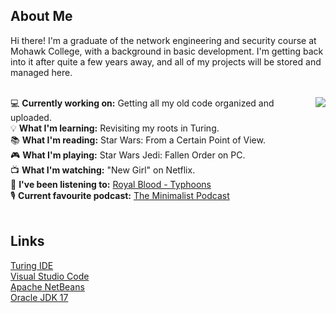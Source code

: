 ## About Me
Hi there! I'm a graduate of the network engineering and security course at Mohawk College, with a background in basic development. I'm getting back into it after quite a few years away, and all of my projects will be stored and managed here.<br>
<br>

<a href="#">
  <!-- Remove "&layout=compact" to switch to list view. This will likely look better once the list becomes longer.-->
  <img align="right" src="https://github-readme-stats.vercel.app/api/top-langs/?username=Gediren&layout=compact&count_private=true" />
</a>

<!-- Need to be careful of sentence length in this section, otherwise it runs into the graph. -->
💻 <b>Currently working on:</b> Getting all my old code organized and uploaded.<br>
💡 <b>What I'm learning:</b> Revisiting my roots in Turing.<br>
📚 <b>What I'm reading:</b> Star Wars: From a Certain Point of View.<br>
🎮 <b>What I'm playing:</b> Star Wars Jedi: Fallen Order on PC.<br>
📺 <b>What I'm watching:</b> "New Girl" on Netflix.<br>
🎵 <b>I've been listening to:</b> <a href="https://open.spotify.com/album/05aqnnpYVOvsX0SIzmIuxi?si=0axtTv-MRx-es-PPEyi66g">Royal Blood - Typhoons</a><br>
🎙️ <b>Current favourite podcast:</b> <a href="https://www.theminimalists.com/podcast/">The Minimalist Podcast</a><br>
<br>

## Links
<a href="http://compsci.ca/holtsoft/">Turing IDE</a><br>
<a href="https://code.visualstudio.com/">Visual Studio Code</a><br>
<a href="https://netbeans.apache.org/">Apache NetBeans</a><br>
<a href="https://www.oracle.com/java/technologies/downloads/">Oracle JDK 17</a>
